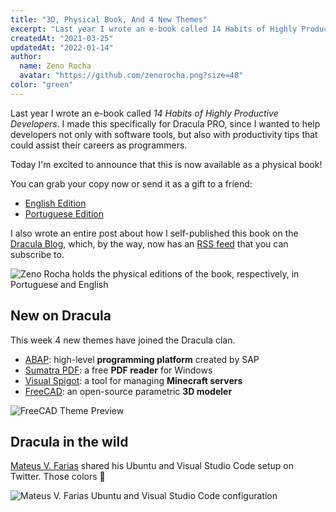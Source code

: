 ```yaml
---
title: "3D, Physical Book, And 4 New Themes"
excerpt: "Last year I wrote an e-book called 14 Habits of Highly Productive Developers. I made this specifically for Dracula PRO."
createdAt: "2021-03-25"
updatedAt: "2022-01-14"
author:
  name: Zeno Rocha
  avatar: "https://github.com/zenorocha.png?size=48"
color: "green"
---
```


Last year I wrote an e-book called _14 Habits of Highly Productive Developers_. I made this specifically for Dracula PRO, since I wanted to help developers not only with software tools, but also with productivity tips that could assist their careers as programmers.

Today I'm excited to announce that this is now available as a physical book!

You can grab your copy now or send it as a gift to a friend:

- [English Edition](https://www.amazon.com/14-Habits-Highly-Productive-Developers/dp/1735266531)
- [Portuguese Edition](https://www.amazon.com.br/H%C3%A1bitos-Desenvolvedores-Altamente-Produtivos-Portuguese/dp/173526654X)

I also wrote an entire post about how I self-published this book on the [Dracula Blog](/blog/making-a-physical-book), which, by the way, now has an [RSS feed](/rss.xml) that you can subscribe to.

![Zeno Rocha holds the physical editions of the book, respectively, in Portuguese and English](/static/img/blog/3D-physical-book-and-4-new-themes-a.jpg)

## New on Dracula

This week 4 new themes have joined the Dracula clan.

- [ABAP](/abap): high-level **programming platform** created by SAP
- [Sumatra PDF](/sumatra-pdf): a free **PDF reader** for Windows
- [Visual Spigot](/visual-spigot): a tool for managing **Minecraft servers**
- [FreeCAD](/freecad): an open-source parametric **3D modeler**

![FreeCAD Theme Preview](/static/img/blog/3D-physical-book-and-4-new-themes-b.png)

## Dracula in the wild

[Mateus V. Farias](https://twitter.com/fariasmateuss/status/1359009398333595649) shared his Ubuntu and Visual Studio Code setup on Twitter. Those colors 💜

![Mateus V. Farias Ubuntu and Visual Studio Code configuration](/static/img/blog/3D-physical-book-and-4-new-themes-c.jpeg)
